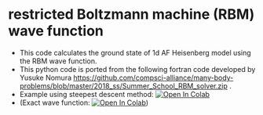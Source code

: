 # restricted Boltzmann machine (RBM) wave function

- This code calculates the ground state of 1d AF Heisenberg model using the RBM wave function.
- This python code is ported from the following fortran code developed by Yusuke Nomura
https://github.com/compsci-alliance/many-body-problems/blob/master/2018_ss/Summer_School_RBM_solver.zip .
- Example using steepest descent method:
[![Open In Colab](https://colab.research.google.com/assets/colab-badge.svg)](https://colab.research.google.com/github/ryuikaneko/rbm_wave_function/blob/master/code_rbm_sd.ipynb)
- (Exact wave function:
[![Open In Colab](https://colab.research.google.com/assets/colab-badge.svg)](https://colab.research.google.com/github/ryuikaneko/rbm_wave_function/blob/master/code_exact.ipynb))
